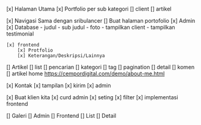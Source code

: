 [x] Halaman Utama
	[x] Portfolio per sub kategori
    [] client
    [] artikel

[x] Navigasi Sama dengan sribulancer
[] Buat halaman portofolio
    [x] Admin
        [x] Database
            - judul
            - sub judul
            - foto
            - tampilkan client
            - tampilkan testimonial

    [x] frontend
        [x] Protfolio
        [x] Keterangan/Deskripsi/Lainnya

[] Artikel
    [] list
        [] pencarian
        [] kategori
        [] tag
        [] pagination
    [] detail
    [] komen
    [] artikel home https://cempordigital.com/demo/about-me.html

[x] Kontak
	[x] tampilan
	[x] kirim
	[x] admin

[x] Buat klien kita
    [x] curd admin
    [x] seting
    [x] filter
    [x] implementasi frontend

[] Galeri
    [] Admin
    [] Frontend
        [] List
        [] Detail
